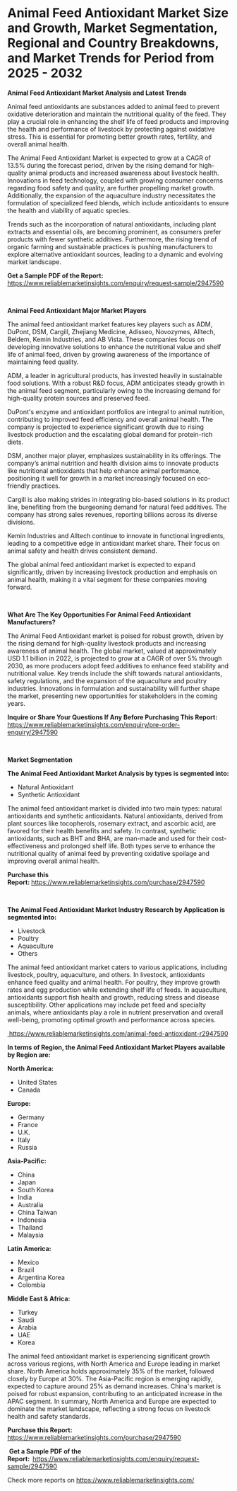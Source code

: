 <p><h1>Animal Feed Antioxidant Market Size and Growth, Market Segmentation, Regional and Country Breakdowns, and Market Trends for Period from 2025 -  2032</h1></p><p><strong>Animal Feed Antioxidant Market Analysis and Latest Trends</strong></p>
<p><p>Animal feed antioxidants are substances added to animal feed to prevent oxidative deterioration and maintain the nutritional quality of the feed. They play a crucial role in enhancing the shelf life of feed products and improving the health and performance of livestock by protecting against oxidative stress. This is essential for promoting better growth rates, fertility, and overall animal health.</p><p>The Animal Feed Antioxidant Market is expected to grow at a CAGR of 13.5% during the forecast period, driven by the rising demand for high-quality animal products and increased awareness about livestock health. Innovations in feed technology, coupled with growing consumer concerns regarding food safety and quality, are further propelling market growth. Additionally, the expansion of the aquaculture industry necessitates the formulation of specialized feed blends, which include antioxidants to ensure the health and viability of aquatic species.</p><p>Trends such as the incorporation of natural antioxidants, including plant extracts and essential oils, are becoming prominent, as consumers prefer products with fewer synthetic additives. Furthermore, the rising trend of organic farming and sustainable practices is pushing manufacturers to explore alternative antioxidant sources, leading to a dynamic and evolving market landscape.</p></p>
<p><strong>Get a Sample PDF of the Report:&nbsp;</strong> <a href="https://www.reliablemarketinsights.com/enquiry/request-sample/2947590?utm_campaign=2002&utm_medium=2&utm_source=Github&utm_content=ia&utm_term=12032025&utm_id=animal-feed-antioxidant">https://www.reliablemarketinsights.com/enquiry/request-sample/2947590</a></p>
<p>&nbsp;</p>
<p><strong>Animal Feed Antioxidant Major Market Players</strong></p>
<p><p>The animal feed antioxidant market features key players such as ADM, DuPont, DSM, Cargill, Zhejiang Medicine, Adisseo, Novozymes, Alltech, Beldem, Kemin Industries, and AB Vista. These companies focus on developing innovative solutions to enhance the nutritional value and shelf life of animal feed, driven by growing awareness of the importance of maintaining feed quality.</p><p>ADM, a leader in agricultural products, has invested heavily in sustainable food solutions. With a robust R&D focus, ADM anticipates steady growth in the animal feed segment, particularly owing to the increasing demand for high-quality protein sources and preserved feed. </p><p>DuPont's enzyme and antioxidant portfolios are integral to animal nutrition, contributing to improved feed efficiency and overall animal health. The company is projected to experience significant growth due to rising livestock production and the escalating global demand for protein-rich diets.</p><p>DSM, another major player, emphasizes sustainability in its offerings. The company’s animal nutrition and health division aims to innovate products like nutritional antioxidants that help enhance animal performance, positioning it well for growth in a market increasingly focused on eco-friendly practices.</p><p>Cargill is also making strides in integrating bio-based solutions in its product line, benefiting from the burgeoning demand for natural feed additives. The company has strong sales revenues, reporting billions across its diverse divisions.</p><p>Kemin Industries and Alltech continue to innovate in functional ingredients, leading to a competitive edge in antioxidant market share. Their focus on animal safety and health drives consistent demand.</p><p>The global animal feed antioxidant market is expected to expand significantly, driven by increasing livestock production and emphasis on animal health, making it a vital segment for these companies moving forward.</p></p>
<p>&nbsp;</p>
<p><strong>What Are The Key Opportunities For Animal Feed Antioxidant Manufacturers?</strong></p>
<p><p>The Animal Feed Antioxidant market is poised for robust growth, driven by the rising demand for high-quality livestock products and increasing awareness of animal health. The global market, valued at approximately USD 1.1 billion in 2022, is projected to grow at a CAGR of over 5% through 2030, as more producers adopt feed additives to enhance feed stability and nutritional value. Key trends include the shift towards natural antioxidants, safety regulations, and the expansion of the aquaculture and poultry industries. Innovations in formulation and sustainability will further shape the market, presenting new opportunities for stakeholders in the coming years.</p></p>
<p><strong>Inquire or Share Your Questions If Any Before Purchasing This Report:</strong> <a href="https://www.reliablemarketinsights.com/enquiry/pre-order-enquiry/2947590?utm_campaign=2002&utm_medium=2&utm_source=Github&utm_content=ia&utm_term=12032025&utm_id=animal-feed-antioxidant">https://www.reliablemarketinsights.com/enquiry/pre-order-enquiry/2947590</a></p>
<p>&nbsp;</p>
<p><strong>Market Segmentation</strong></p>
<p><strong>The Animal Feed Antioxidant Market Analysis by types is segmented into:</strong></p>
<p><ul><li>Natural Antioxidant</li><li>Synthetic Antioxidant</li></ul></p>
<p><p>The animal feed antioxidant market is divided into two main types: natural antioxidants and synthetic antioxidants. Natural antioxidants, derived from plant sources like tocopherols, rosemary extract, and ascorbic acid, are favored for their health benefits and safety. In contrast, synthetic antioxidants, such as BHT and BHA, are man-made and used for their cost-effectiveness and prolonged shelf life. Both types serve to enhance the nutritional quality of animal feed by preventing oxidative spoilage and improving overall animal health.</p></p>
<p><strong>Purchase this Report:&nbsp;</strong><a href="https://www.reliablemarketinsights.com/purchase/2947590?utm_campaign=2002&utm_medium=2&utm_source=Github&utm_content=ia&utm_term=12032025&utm_id=animal-feed-antioxidant">https://www.reliablemarketinsights.com/purchase/2947590</a></p>
<p>&nbsp;</p>
<p><strong>The Animal Feed Antioxidant Market Industry Research by Application is segmented into:</strong></p>
<p><ul><li>Livestock</li><li>Poultry</li><li>Aquaculture</li><li>Others</li></ul></p>
<p><p>The animal feed antioxidant market caters to various applications, including livestock, poultry, aquaculture, and others. In livestock, antioxidants enhance feed quality and animal health. For poultry, they improve growth rates and egg production while extending shelf life of feeds. In aquaculture, antioxidants support fish health and growth, reducing stress and disease susceptibility. Other applications may include pet feed and specialty animals, where antioxidants play a role in nutrient preservation and overall well-being, promoting optimal growth and performance across species.</p></p>
<p><a href="https://www.reliablemarketinsights.com/animal-feed-antioxidant-r2947590?utm_campaign=2002&utm_medium=2&utm_source=Github&utm_content=ia&utm_term=12032025&utm_id=animal-feed-antioxidant">&nbsp;https://www.reliablemarketinsights.com/animal-feed-antioxidant-r2947590</a></p>
<p><strong>In terms of Region, the Animal Feed Antioxidant Market Players available by Region are:</strong></p>
<p>
    <p> <strong> North America: </strong>
        <ul>
            <li>United States</li>
            <li>Canada</li>
        </ul>
        </p> 
    <p> <strong> Europe: </strong>
        <ul>
            <li>Germany</li>
            <li>France</li>
            <li>U.K.</li>
            <li>Italy</li>
            <li>Russia</li>
        </ul>
        </p> 
    <p> <strong> Asia-Pacific: </strong>
        <ul>
            <li>China</li>
            <li>Japan</li>
            <li>South Korea</li>
            <li>India</li>
            <li>Australia</li>
            <li>China Taiwan</li>
            <li>Indonesia</li>
            <li>Thailand</li>
            <li>Malaysia</li>
        </ul>
        </p> 
    <p> <strong> Latin America: </strong>
        <ul>
            <li>Mexico</li>
            <li>Brazil</li>
            <li>Argentina Korea</li>
            <li>Colombia</li>
        </ul>
        </p> 
    <p> <strong> Middle East & Africa: </strong>
        <ul>
            <li>Turkey</li>
            <li>Saudi</li>
            <li>Arabia</li>
            <li>UAE</li>
            <li>Korea</li>
        </ul>
    </p>
    </p>
<p><p>The animal feed antioxidant market is experiencing significant growth across various regions, with North America and Europe leading in market share. North America holds approximately 35% of the market, followed closely by Europe at 30%. The Asia-Pacific region is emerging rapidly, expected to capture around 25% as demand increases. China's market is poised for robust expansion, contributing to an anticipated increase in the APAC segment. In summary, North America and Europe are expected to dominate the market landscape, reflecting a strong focus on livestock health and safety standards.</p></p>
<p><strong>Purchase this Report: </strong><a href="https://www.reliablemarketinsights.com/purchase/2947590?utm_campaign=2002&utm_medium=2&utm_source=Github&utm_content=ia&utm_term=12032025&utm_id=animal-feed-antioxidant">https://www.reliablemarketinsights.com/purchase/2947590</a></p>
<p>&nbsp;<strong>Get a Sample PDF of the Report:&nbsp;&nbsp;</strong><a href="https://www.reliablemarketinsights.com/enquiry/request-sample/2947590?utm_campaign=2002&utm_medium=2&utm_source=Github&utm_content=ia&utm_term=12032025&utm_id=animal-feed-antioxidant">https://www.reliablemarketinsights.com/enquiry/request-sample/2947590</a></p>
<p><strong></strong></p>
<p>Check more reports on <a href="https://www.reliablemarketinsights.com/?utm_campaign=2002&utm_medium=2&utm_source=Github&utm_content=ia&utm_term=12032025&utm_id=animal-feed-antioxidant">https://www.reliablemarketinsights.com/</a></p>